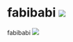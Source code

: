 # fabibabi <img src="https://cdn.discordapp.com/emojis/809899586306703380.webp?quality=lossless">
fabibabi <img src="https://cdn.discordapp.com/emojis/809899586306703380.webp?quality=lossless">

